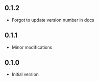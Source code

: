 ## 0.1.2

- Forgot to update version number in docs

## 0.1.1

- Minor modifications

## 0.1.0

- Initial version
